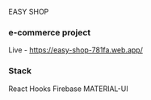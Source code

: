 EASY SHOP

### e-commerce project
Live - https://easy-shop-781fa.web.app/

### Stack

React
Hooks
Firebase
MATERIAL-UI

